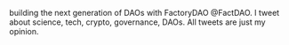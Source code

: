 building the next generation of DAOs with FactoryDAO @FactDAO. I tweet about science, tech, crypto, governance, DAOs. All tweets are just my opinion.